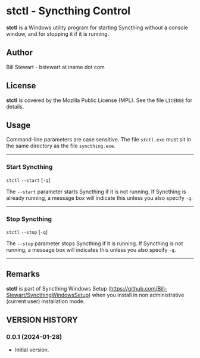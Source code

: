 # stctl - Syncthing Control

**stctl** is a Windows utility program for starting Syncthing without a console window, and for stopping it if it is running.

## Author

Bill Stewart - bstewart at iname dot com

## License

**stctl** is covered by the Mozilla Public License (MPL). See the file `LICENSE` for details.

## Usage

Command-line parameters are case sensitive. The file `stctl.exe` must sit in the same directory as the file `syncthing.exe`.

---

### Start Syncthing

`stctl` `--start` [`-q`]

The `--start` parameter starts Syncthing if it is not running. If Syncthing is already running, a message box will indicate this unless you also specify `-q`.

---

### Stop Syncthing

`stctl` `--stop` [`-q`]

The `--stop` parameter stops Syncthing if it is running. If Syncthing is not running, a message box will indicates this unless you also specify `-q`.

---

## Remarks

**stctl** is part of Syncthing Windows Setup (https://github.com/Bill-Stewart/SyncthingWindowsSetup) when you install in non administrative (current user) installation mode.

## VERSION HISTORY

### 0.0.1 (2024-01-28)

* Initial version.
